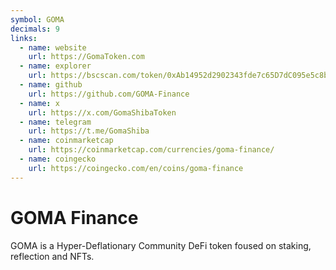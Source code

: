 ```yaml
---
symbol: GOMA
decimals: 9
links:
  - name: website
    url: https://GomaToken.com
  - name: explorer
    url: https://bscscan.com/token/0xAb14952d2902343fde7c65D7dC095e5c8bE86920
  - name: github
    url: https://github.com/GOMA-Finance
  - name: x
    url: https://x.com/GomaShibaToken
  - name: telegram
    url: https://t.me/GomaShiba
  - name: coinmarketcap
    url: https://coinmarketcap.com/currencies/goma-finance/
  - name: coingecko
    url: https://coingecko.com/en/coins/goma-finance
---
```


# GOMA Finance

GOMA is a Hyper-Deflationary Community DeFi token foused on staking, reflection and NFTs.
